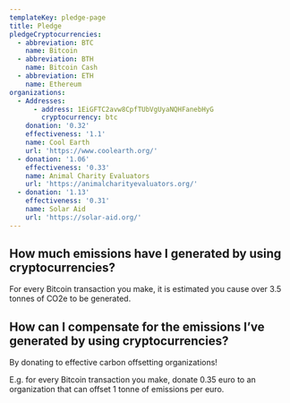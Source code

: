 ```yaml
---
templateKey: pledge-page
title: Pledge
pledgeCryptocurrencies:
  - abbreviation: BTC
    name: Bitcoin
  - abbreviation: BTH
    name: Bitcoin Cash
  - abbreviation: ETH
    name: Ethereum
organizations:
  - Addresses:
      - address: 1EiGFTC2avw8CpfTUbVgUyaNQHFanebHyG
        cryptocurrency: btc
    donation: '0.32'
    effectiveness: '1.1'
    name: Cool Earth
    url: 'https://www.coolearth.org/'
  - donation: '1.06'
    effectiveness: '0.33'
    name: Animal Charity Evaluators
    url: 'https://animalcharityevaluators.org/'
  - donation: '1.13'
    effectiveness: '0.31'
    name: Solar Aid
    url: 'https://solar-aid.org/'
---
```

## How much emissions have I generated by using cryptocurrencies?

For every Bitcoin transaction you make, it is estimated you cause over 3.5 tonnes of CO2e to be generated.

## How can I compensate for the emissions I’ve generated by using cryptocurrencies?

By donating to effective carbon offsetting organizations!

E.g. for every Bitcoin transaction you make, donate 0.35 euro to an organization that can offset 1 tonne of emissions per euro.

